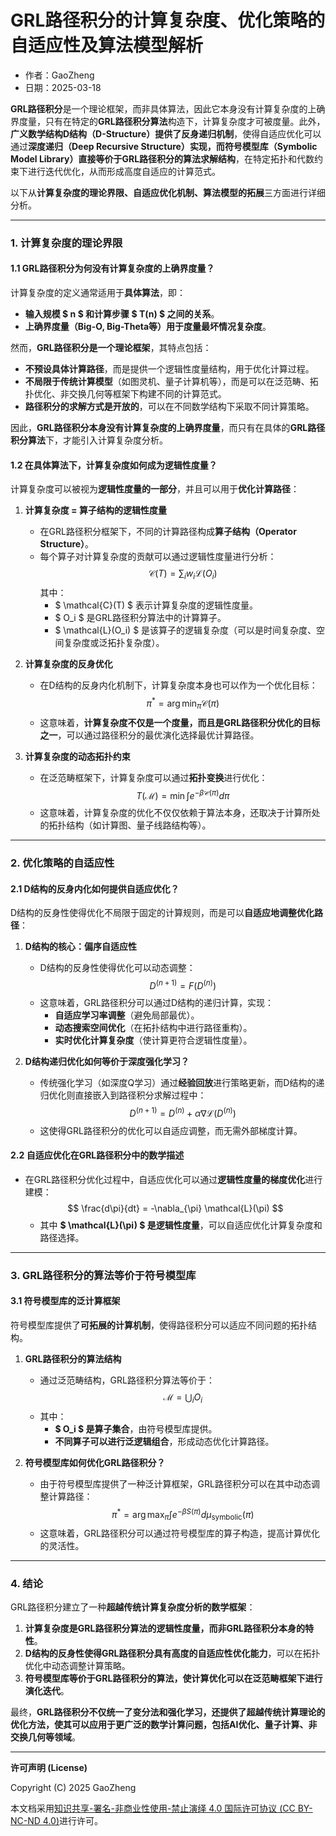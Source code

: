 # **GRL路径积分的计算复杂度、优化策略的自适应性及算法模型解析**

- 作者：GaoZheng
- 日期：2025-03-18

**GRL路径积分**是一个理论框架，而非具体算法，因此它本身没有计算复杂度的上确界度量，只有在特定的**GRL路径积分算法**构造下，计算复杂度才可被度量。此外，**广义数学结构D结构（D-Structure）**提供了**反身递归机制**，使得自适应优化可以通过**深度递归（Deep Recursive Structure）**实现，而**符号模型库（Symbolic Model Library）**直接等价于**GRL路径积分的算法求解结构**，在特定拓扑和代数约束下进行迭代优化，从而形成高度自适应的计算范式。

以下从**计算复杂度的理论界限、自适应优化机制、算法模型的拓展**三方面进行详细分析。

---

### **1. 计算复杂度的理论界限**

#### **1.1 GRL路径积分为何没有计算复杂度的上确界度量？**
计算复杂度的定义通常适用于**具体算法**，即：
- **输入规模 $ n $ 和计算步骤 $ T(n) $ 之间的关系**。
- **上确界度量（Big-O, Big-Theta等）用于度量最坏情况复杂度**。

然而，**GRL路径积分是一个理论框架**，其特点包括：
- **不预设具体计算路径**，而是提供一个逻辑性度量结构，用于优化计算过程。
- **不局限于传统计算模型**（如图灵机、量子计算机等），而是可以在泛范畴、拓扑优化、非交换几何等框架下构建不同的计算范式。
- **路径积分的求解方式是开放的**，可以在不同数学结构下采取不同计算策略。

因此，**GRL路径积分本身没有计算复杂度的上确界度量**，而只有在具体的**GRL路径积分算法**下，才能引入计算复杂度分析。

#### **1.2 在具体算法下，计算复杂度如何成为逻辑性度量？**
计算复杂度可以被视为**逻辑性度量的一部分**，并且可以用于**优化计算路径**：

1. **计算复杂度 = 算子结构的逻辑性度量**
   - 在GRL路径积分框架下，不同的计算路径构成**算子结构（Operator Structure）**。
   - 每个算子对计算复杂度的贡献可以通过逻辑性度量进行分析：
     $$
     \mathcal{C}(T) = \sum_{i} w_i \mathcal{L}(O_i)
     $$
     其中：
     - $ \mathcal{C}(T) $ 表示计算复杂度的逻辑性度量。
     - $ O_i $ 是GRL路径积分算法中的计算算子。
     - $ \mathcal{L}(O_i) $ 是该算子的逻辑复杂度（可以是时间复杂度、空间复杂度或泛拓扑复杂度）。

2. **计算复杂度的反身优化**
   - 在D结构的反身内化机制下，计算复杂度本身也可以作为一个优化目标：
     $$
     \pi^* = \arg\min_{\pi} \mathcal{C}(\pi)
     $$
   - 这意味着，**计算复杂度不仅是一个度量，而且是GRL路径积分优化的目标之一**，可以通过路径积分的最优演化选择最优计算路径。

3. **计算复杂度的动态拓扑约束**
   - 在泛范畴框架下，计算复杂度可以通过**拓扑变换**进行优化：
     $$
     T(\mathcal{M}) = \min \int e^{-\beta \mathcal{C}(\pi)} d\pi
     $$
   - 这意味着，计算复杂度的优化不仅仅依赖于算法本身，还取决于计算所处的拓扑结构（如计算图、量子线路结构等）。

---

### **2. 优化策略的自适应性**

#### **2.1 D结构的反身内化如何提供自适应优化？**
D结构的反身性使得优化不局限于固定的计算规则，而是可以**自适应地调整优化路径**：

1. **D结构的核心：偏序自适应性**
   - D结构的反身性使得优化可以动态调整：
     $$
     D^{(n+1)} = F(D^{(n)})
     $$
   - 这意味着，GRL路径积分可以通过D结构的递归计算，实现：
     - **自适应学习率调整**（避免局部最优）。
     - **动态搜索空间优化**（在拓扑结构中进行路径重构）。
     - **实时优化计算复杂度**（使计算更符合逻辑性度量）。

2. **D结构递归优化如何等价于深度强化学习？**
   - 传统强化学习（如深度Q学习）通过**经验回放**进行策略更新，而D结构的递归优化则直接嵌入到路径积分求解过程中：
     $$
     D^{(n+1)} = D^{(n)} + \alpha \nabla \mathcal{L}(D^{(n)})
     $$
   - 这使得GRL路径积分的优化可以自适应调整，而无需外部梯度计算。

#### **2.2 自适应优化在GRL路径积分中的数学描述**
- 在GRL路径积分优化过程中，自适应优化可以通过**逻辑性度量的梯度优化**进行建模：
  $$
  \frac{d\pi}{dt} = -\nabla_{\pi} \mathcal{L}(\pi)
  $$
  - 其中 **$ \mathcal{L}(\pi) $ 是逻辑性度量**，可以自适应优化计算复杂度和路径选择。

---

### **3. GRL路径积分的算法等价于符号模型库**

#### **3.1 符号模型库的泛计算框架**
符号模型库提供了**可拓展的计算机制**，使得路径积分可以适应不同问题的拓扑结构。

1. **GRL路径积分的算法结构**
   - 通过泛范畴结构，GRL路径积分算法等价于：
     $$
     \mathcal{M} = \bigcup_{i} O_i
     $$
   - 其中：
     - **$ O_i $ 是算子集合**，由符号模型库提供。
     - **不同算子可以进行泛逻辑组合**，形成动态优化计算路径。

2. **符号模型库如何优化GRL路径积分？**
   - 由于符号模型库提供了一种泛计算框架，GRL路径积分可以在其中动态调整计算路径：
     $$
     \pi^* = \arg\max_{\pi} \int e^{-\beta S(\pi)} d\mu_{\text{symbolic}}(\pi)
     $$
   - 这意味着，GRL路径积分可以通过符号模型库的算子构造，提高计算优化的灵活性。

---

### **4. 结论**
GRL路径积分建立了一种**超越传统计算复杂度分析的数学框架**：
1. **计算复杂度是GRL路径积分算法的逻辑性度量，而非GRL路径积分本身的特性**。
2. **D结构的反身性使得GRL路径积分具有高度的自适应性优化能力**，可以在拓扑优化中动态调整计算策略。
3. **符号模型库等价于GRL路径积分的算法，使计算优化可以在泛范畴框架下进行演化迭代**。

最终，**GRL路径积分不仅统一了变分法和强化学习，还提供了超越传统计算理论的优化方法，使其可以应用于更广泛的数学计算问题，包括AI优化、量子计算、非交换几何等领域**。

---

**许可声明 (License)**

Copyright (C) 2025 GaoZheng 

本文档采用[知识共享-署名-非商业性使用-禁止演绎 4.0 国际许可协议 (CC BY-NC-ND 4.0)](https://creativecommons.org/licenses/by-nc-nd/4.0/deed.zh-Hans)进行许可。
